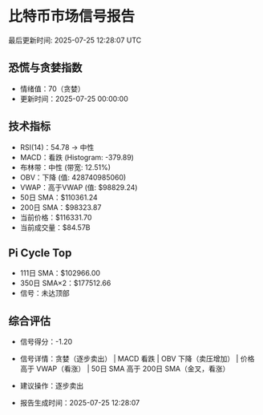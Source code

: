 # 比特币市场信号报告

最后更新时间: 2025-07-25 12:28:07 UTC

## 恐慌与贪婪指数
- 情绪值：70（贪婪）
- 更新时间：2025-07-25 00:00:00

## 技术指标
- RSI(14)：54.78 → 中性
- MACD：看跌 (Histogram: -379.89)
- 布林带：中性 (带宽: 12.51%)
- OBV：下降 (值: 428740985060)
- VWAP：高于VWAP (值: $98829.24)
- 50日 SMA：$110361.24
- 200日 SMA：$98323.87
- 当前价格：$116331.70
- 当前成交量：$84.57B

## Pi Cycle Top
- 111日 SMA：$102966.00
- 350日 SMA×2：$177512.66
- 信号：未达顶部

## 综合评估
- 信号得分：-1.20
- 信号详情：贪婪（逐步卖出） | MACD 看跌 | OBV 下降（卖压增加） | 价格高于 VWAP（看涨） | 50日 SMA 高于 200日 SMA（金叉，看涨）
- 建议操作：逐步卖出

- 报告生成时间：2025-07-25 12:28:07